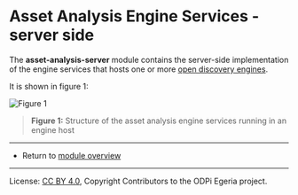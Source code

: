 <!-- SPDX-License-Identifier: CC-BY-4.0 -->
<!-- Copyright Contributors to the ODPi Egeria project. -->

# Asset Analysis Engine Services - server side

The **asset-analysis-server** module contains the server-side
implementation of the engine services that hosts one or more
[open discovery engines](https://egeria-project.org/concepts/open-discovery-engine).

It is shown in figure 1:

![Figure 1](../../docs/engine-services-asset-analysis-server-side.png)
> **Figure 1:** Structure of the asset analysis engine services running in an engine host


----
* Return to [module overview](..)


----
License: [CC BY 4.0](https://creativecommons.org/licenses/by/4.0/),
Copyright Contributors to the ODPi Egeria project.